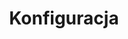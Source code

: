 ---
layout: category-child
title: Konfiguracja
has_children: true
nav_exclude: false
has_toc: false
parent: "Gotowce"
label_color: red
---